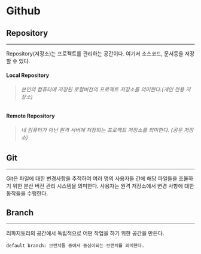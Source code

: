 # Github

## Repository

- - -

Repository(저장소)는 프로젝트를 관리하는 공간이다.
여기서 소스코드, 문서등을 저장할 수 있다.

#### Local Repository

> ###### 본인의 컴퓨터에 저장된 로컬버전의 프로젝트 저장소를 의미한다.(개인 전용 저장소)

#### Remote Repository

> ###### 내 컴퓨터가 아닌 원격 서버에 저장되는 프로젝트 저장소를 의미한다. (공유 저장소)

## Git

- - -

Git은 파일에 대한 변경사항을 추적하여 여러 명의 사용자들 간에 해당 파일들을 조율하기 위한 분산 버전 관리 시스템을 의미한다. 
사용자는 원격 저장소에서 변경 사항에 대한 동작들을 수행한다.

## Branch

- - - 

리파지토리의 공간에서 독립적으로 어떤 작업을 하기 위한 공간을 만든다.

```
default branch: 브랜치들 중에서 중심이되는 브랜치를 의미한다.
```
